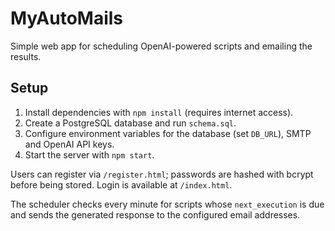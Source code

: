 # MyAutoMails

Simple web app for scheduling OpenAI-powered scripts and emailing the results.

## Setup
1. Install dependencies with `npm install` (requires internet access).
2. Create a PostgreSQL database and run `schema.sql`.
3. Configure environment variables for the database (set `DB_URL`), SMTP and OpenAI API keys.
4. Start the server with `npm start`.

Users can register via `/register.html`; passwords are hashed with bcrypt before being stored. Login is available at `/index.html`.

The scheduler checks every minute for scripts whose `next_execution` is due and sends the generated response to the configured email addresses.

